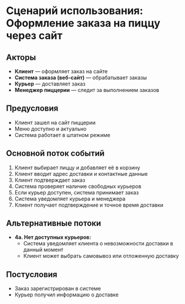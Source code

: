 
# Сценарий использования: Оформление заказа на пиццу через сайт

## Акторы
- **Клиент** — оформляет заказ на сайте
- **Система заказа (веб-сайт)** — обрабатывает заказы
- **Курьер** — доставляет заказ
- **Менеджер пиццерии** — следит за выполнением заказов

## Предусловия
- Клиент зашел на сайт пиццерии
- Меню доступно и актуально
- Система работает в штатном режиме

## Основной поток событий
1. Клиент выбирает пиццу и добавляет её в корзину
2. Клиент вводит адрес доставки и контактные данные
3. Клиент подтверждает заказ
4. Система проверяет наличие свободных курьеров
5. Если курьер доступен, система принимает заказ
6. Система уведомляет курьера и менеджера
7. Клиент получает подтверждение и точное время доставки

## Альтернативные потоки
- **4а. Нет доступных курьеров:**
  - Система уведомляет клиента о невозможности доставки в данный момент
  - Клиент может выбрать самовывоз или отложенную доставку

## Постусловия
- Заказ зарегистрирован в системе
- Курьер получил информацию о доставке
